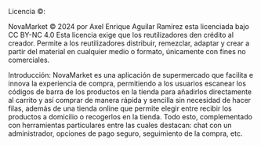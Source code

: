 Licencia ©:

NovaMarket © 2024 por Axel Enrique Aguilar Ramírez esta licenciada bajo CC BY-NC 4.0 Esta licencia exige que los reutilizadores den crédito al creador. Permite a los reutilizadores distribuir, remezclar, adaptar y crear a partir del material en cualquier medio o formato, únicamente con fines no comerciales.


Introducción:
NovaMarket es una aplicación de supermercado que facilita e innova la experiencia de compra, permitiendo a los usuarios escanear los códigos de barra de los productos en la tienda para añadirlos directamente al carrito y así comprar de manera rápida y sencilla sin necesidad de hacer filas, además de una tienda online que permite elegir entre recibir los productos a domicilio o recogerlos en la tienda. Todo esto, complementado con herramientas particulares entre las cuales destacan: chat con un administrador, opciones de pago seguro, seguimiento de la compra, etc.